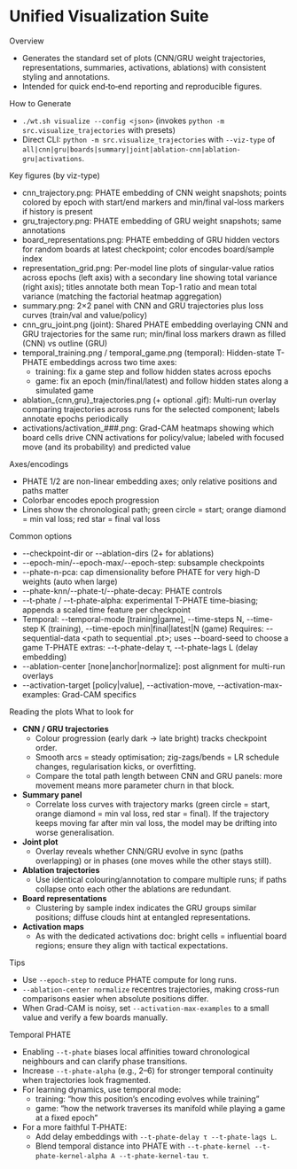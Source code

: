 # Unified Visualization Suite

Overview
- Generates the standard set of plots (CNN/GRU weight trajectories, representations, summaries, activations, ablations) with consistent styling and annotations.
- Intended for quick end‑to‑end reporting and reproducible figures.

How to Generate
- `./wt.sh visualize --config <json>` (invokes `python -m src.visualize_trajectories` with presets)
- Direct CLI: `python -m src.visualize_trajectories` with `--viz-type` of `all|cnn|gru|boards|summary|joint|ablation-cnn|ablation-gru|activations`.

Key figures (by viz-type)
- cnn_trajectory.png: PHATE embedding of CNN weight snapshots; points colored by epoch with start/end markers and min/final val-loss markers if history is present
- gru_trajectory.png: PHATE embedding of GRU weight snapshots; same annotations
- board_representations.png: PHATE embedding of GRU hidden vectors for random boards at latest checkpoint; color encodes board/sample index
- representation_grid.png: Per-model line plots of singular-value ratios across epochs (left axis) with a secondary line showing total variance (right axis); titles annotate both mean Top-1 ratio and mean total variance (matching the factorial heatmap aggregation)
- summary.png: 2×2 panel with CNN and GRU trajectories plus loss curves (train/val and value/policy)
- cnn_gru_joint.png (joint): Shared PHATE embedding overlaying CNN and GRU trajectories for the same run; min/final loss markers drawn as filled (CNN) vs outline (GRU)
- temporal_training.png / temporal_game.png (temporal): Hidden-state T-PHATE embeddings across two time axes:
  - training: fix a game step and follow hidden states across epochs
  - game: fix an epoch (min/final/latest) and follow hidden states along a simulated game
- ablation_{cnn,gru}_trajectories.png (+ optional .gif): Multi-run overlay comparing trajectories across runs for the selected component; labels annotate epochs periodically
- activations/activation_###.png: Grad-CAM heatmaps showing which board cells drive CNN activations for policy/value; labeled with focused move (and its probability) and predicted value

Axes/encodings
- PHATE 1/2 are non-linear embedding axes; only relative positions and paths matter
- Colorbar encodes epoch progression
- Lines show the chronological path; green circle = start; orange diamond = min val loss; red star = final val loss

Common options
- --checkpoint-dir or --ablation-dirs (2+ for ablations)
- --epoch-min/--epoch-max/--epoch-step: subsample checkpoints
- --phate-n-pca: cap dimensionality before PHATE for very high-D weights (auto when large)
- --phate-knn/--phate-t/--phate-decay: PHATE controls
- --t-phate / --t-phate-alpha: experimental T-PHATE time-biasing; appends a scaled time feature per checkpoint
- Temporal: --temporal-mode [training|game], --time-steps N, --time-step K (training), --time-epoch min|final|latest|N (game)
  Requires: --sequential-data <path to sequential .pt>; uses --board-seed to choose a game
  T-PHATE extras: --t-phate-delay τ, --t-phate-lags L (delay embedding)
- --ablation-center [none|anchor|normalize]: post alignment for multi-run overlays
- --activation-target [policy|value], --activation-move, --activation-max-examples: Grad-CAM specifics

Reading the plots
What to look for
- **CNN / GRU trajectories**
  - Colour progression (early dark → late bright) tracks checkpoint order.
  - Smooth arcs = steady optimisation; zig-zags/bends = LR schedule changes, regularisation kicks, or overfitting.
  - Compare the total path length between CNN and GRU panels: more movement means more parameter churn in that block.
- **Summary panel**
  - Correlate loss curves with trajectory marks (green circle = start, orange diamond = min val loss, red star = final). If the trajectory keeps moving far after min val loss, the model may be drifting into worse generalisation.
- **Joint plot**
  - Overlay reveals whether CNN/GRU evolve in sync (paths overlapping) or in phases (one moves while the other stays still).
- **Ablation trajectories**
  - Use identical colouring/annotation to compare multiple runs; if paths collapse onto each other the ablations are redundant.
- **Board representations**
  - Clustering by sample index indicates the GRU groups similar positions; diffuse clouds hint at entangled representations.
- **Activation maps**
  - As with the dedicated activations doc: bright cells = influential board regions; ensure they align with tactical expectations.

Tips
- Use `--epoch-step` to reduce PHATE compute for long runs.
- `--ablation-center normalize` recentres trajectories, making cross-run comparisons easier when absolute positions differ.
- When Grad-CAM is noisy, set `--activation-max-examples` to a small value and verify a few boards manually.

Temporal PHATE
- Enabling `--t-phate` biases local affinities toward chronological neighbours and can clarify phase transitions.
- Increase `--t-phate-alpha` (e.g., 2–6) for stronger temporal continuity when trajectories look fragmented.
- For learning dynamics, use temporal mode:
  - training: “how this position’s encoding evolves while training”
  - game: “how the network traverses its manifold while playing a game at a fixed epoch”
- For a more faithful T‑PHATE:
  - Add delay embeddings with `--t-phate-delay τ --t-phate-lags L`.
  - Blend temporal distance into PHATE with `--t-phate-kernel --t-phate-kernel-alpha A --t-phate-kernel-tau τ`.
